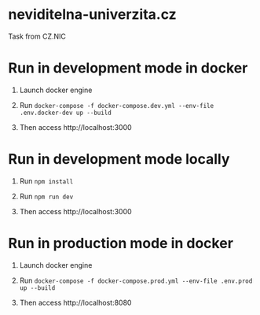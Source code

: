# neviditelna-univerzita.cz

Task from CZ.NIC

# Run in development mode in docker

1. Launch docker engine

2. Run `docker-compose -f docker-compose.dev.yml --env-file .env.docker-dev up --build`

3. Then access http://localhost:3000

# Run in development mode locally

1. Run `npm install`

2. Run `npm run dev`

3. Then access http://localhost:3000

# Run in production mode in docker

1. Launch docker engine

2. Run `docker-compose -f docker-compose.prod.yml --env-file .env.prod up --build`

3. Then access http://localhost:8080
